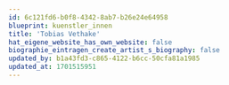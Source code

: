 ```yaml
---
id: 6c121fd6-b0f8-4342-8ab7-b26e24e64958
blueprint: kuenstler_innen
title: 'Tobias Vethake'
hat_eigene_website_has_own_website: false
biographie_eintragen_create_artist_s_biography: false
updated_by: b1a43fd3-c865-4122-b6cc-50cfa81a1985
updated_at: 1701515951
---
```

